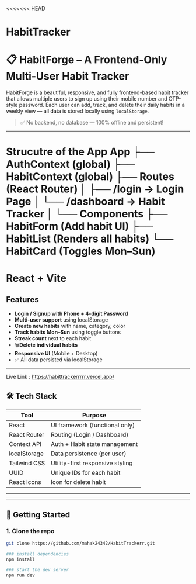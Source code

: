 <<<<<<< HEAD
# HabitTracker

# 📋 HabitForge – A Frontend-Only Multi-User Habit Tracker

HabitForge is a beautiful, responsive, and fully frontend-based habit tracker that allows multiple users to sign up using their mobile number and OTP-style password. Each user can add, track, and delete their daily habits in a weekly view — all data is stored locally using `localStorage`.

> ✅ No backend, no database — 100% offline and persistent!

---

Strucutre of the App
App
├── AuthContext (global)
├── HabitContext (global)
├── Routes (React Router)
│   ├── /login → Login Page
│   └── /dashboard → Habit Tracker
│
└── Components
    ├── HabitForm      (Add habit UI)
    ├── HabitList      (Renders all habits)
    └── HabitCard      (Toggles Mon–Sun)
=======
# React + Vite


## Features

- **Login / Signup with Phone + 4-digit Password**
- **Multi-user support** using localStorage
- **Create new habits** with name, category, color
- **Track habits Mon–Sun** using toggle buttons
- **Streak count** next to each habit
- 🗑**Delete individual habits**
- **Responsive UI** (Mobile + Desktop)
- ✅ All data persisted via localStorage

---
Live Link : https://habittrackerrrrr.vercel.app/

## 🛠️ Tech Stack

| Tool         | Purpose                        |
|--------------|---------------------------------|
| React        | UI framework (functional only)  |
| React Router | Routing (Login / Dashboard)     |
| Context API  | Auth + Habit state management   |
| localStorage | Data persistence (per user)     |
| Tailwind CSS | Utility-first responsive styling|
| UUID         | Unique IDs for each habit       |
| React Icons  | Icon for delete habit           |

---


---

## 🚀 Getting Started

### 1. Clone the repo

```bash
git clone https://github.com/mahak24342/HabitTrackerr.git

### install dependencies
npm install

### start the dev server
npm run dev















